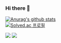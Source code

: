 ### Hi there 👋
 [![Anurag's github stats](https://github-readme-stats.vercel.app/api?username=homecoder98)](https://github.com/homecoder98/github-readme-stats)
 </br>
 <span>
[![Solved.ac
프로필](http://mazassumnida.wtf/api/v2/generate_badge?boj=latch1226)](https://solved.ac/latch1226)
</span>
<div>
<img src="https://img.shields.io/badge/Android-3DDC84?style=flat-square&logo=Android&logoColor=white"/>
<a href="https://hits.seeyoufarm.com"><img src="https://hits.seeyoufarm.com/api/count/incr/badge.svg?url=https%3A%2F%2Fgithub.com%2Fpoporee&count_bg=%2379C83D&title_bg=%23555555&icon=&icon_color=%23E7E7E7&title=hits&edge_flat=false"/></a>
</div>


